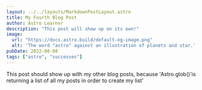 ```yaml
---
layout: ../../layouts/MarkdownPostLayout.astro
title: My Fourth Blog Post
author: Astro Learner
description: "This post will show up on its own!"
image:
  url: "https://docs.astro.build/default-og-image.png"
  alt: 'The word "astro" against an illustration of planets and star.'
pubDate: 2022-08-08
tags: ["astro", "successes"]
---
```

This post should show up with my other blog posts, because 'Astro.glob()'is returning a list of all my posts in order to create my list'
